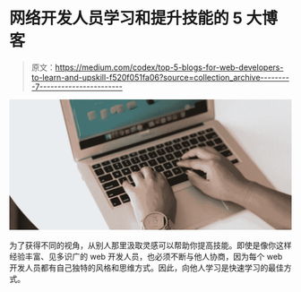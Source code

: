 # 网络开发人员学习和提升技能的 5 大博客

> 原文：<https://medium.com/codex/top-5-blogs-for-web-developers-to-learn-and-upskill-f520f051fa06?source=collection_archive---------7----------------------->

![](img/6676845cfdedf4bb0ee53639be0e38ee.png)

为了获得不同的视角，从别人那里汲取灵感可以帮助你提高技能。即使是像你这样经验丰富、见多识广的 web 开发人员，也必须不断与他人协商，因为每个 web 开发人员都有自己独特的风格和思维方式。因此，向他人学习是快速学习的最佳方式。
